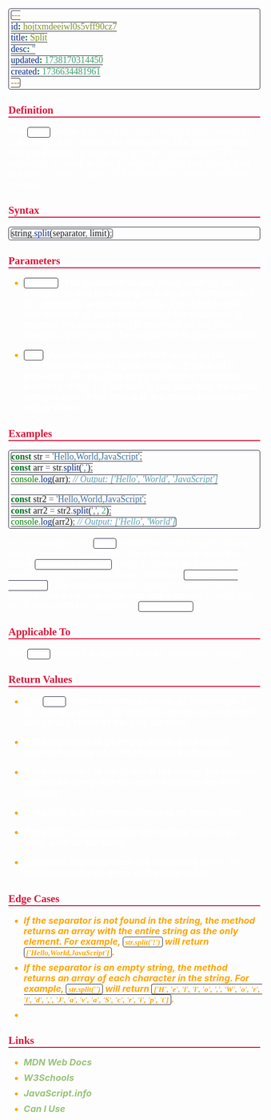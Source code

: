 ```yaml
---
id: hojtxmdeeiwl0s5vff90cz7
title: Split
desc: ''
updated: 1738170314450
created: 1736634481961
---
```


<style>
    * { font-size: 18px; }
    h1 {
        color: red;
        font-weight: bold;
        border-bottom: 2px solid red; 
        font-family: 'Algerian';
        text-align: center;
        font-size: 2em;
    }
    h2 { 
        color: crimson; 
        font-weight: bold;
        font-family: 'Algerian'; 
        border-bottom: 2px solid crimson;
        font-size: 1.5em;
    }
    h3 { 
        color: rgb(255, 0, 127);
        font-weight: bold;
        text-decoration: underline;
        font-size: 1.2em;
        font-size: 1.2em;
    }
    h4 { 
        color: rgb(0, 255, 255);
        font-weight: bold;
        text-decoration: underline;
        font-size: 1em; 
    }
    h5 { 
        color: darkblue;
        font-weight: bold;
        font-style: italic;
        font-size: 0.9em;
    }
    code {
        font-family: 'Cascadia Code';
        border: 1px solid #282A36; 
        border-radius: 4px; 
        padding: 1px 4px; 
    }
    pre {
        font-family: 'Cascadia Code';
        border: 1px solid #282A36; 
        border-radius: 4px; 
        padding: 1px 4px; 
    }
    p { 
        font-style: 'Cascadia Code';
        color: white;
    }
    li { 
        margin-bottom: 10px;
        font-style: italic;
        font-weight: bold;
        color: orange;
    }
    ul { 
        margin-bottom: 10px;
        font-style: italic;
        font-weight: bold;
        color: orange;
    }
    b {
        font-weight: bold;
        color: rgb(255, 0, 0); 
    }
    u {
        text-decoration: underline;
        font-weight: bold;
        font-style: italic; 
    }
    a {
        color: #98c379;
        text-decoration: none;
    }
        a:hover {
        text-decoration: underline;
    }
    i {
        font-style: italic;
        color: yellow;
    }
</style>

## Definition

The `split()` method is used to split a string into an array of substrings, and returns the new array. The method takes two parameters: a separator and an optional limit. The separator is used to specify where to split the string, and the limit is used to specify the maximum number of splits to make.

## Syntax

```js
string.split(separator, limit);
```

## Parameters

-   `separator`: The separator to use when splitting the string. This can be a string or a regular expression. If the separator is an empty string, the string is split into an array of each character. If the separator is omitted, the entire string is returned as the first element of the array. The separator is case-sensitive.

-   `limit`: An optional parameter that specifies the maximum number of splits to make. If the limit is provided, the resulting array will have a maximum length of limit - 1. If the limit is not provided, the entire string is split. If the limit is 0, the method returns an empty array.

## Examples

```js
const str = 'Hello,World,JavaScript';
const arr = str.split(',');
console.log(arr); // Output: ['Hello', 'World', 'JavaScript']

const str2 = 'Hello,World,JavaScript';
const arr2 = str2.split(',', 2);
console.log(arr2); // Output: ['Hello', 'World']
```

in this example, the `split()` method is used to split a string into an array of substrings. The first example splits the string `Hello,World,JavaScript` using a comma as the separator, resulting in an array with three elements: `['Hello', 'World', 'JavaScript']`. The second example splits the same string using a comma as the separator and a limit of 2, resulting in an array with two elements: `['Hello', 'World']`.

## Applicable To

The `split()` method is applicable to all JavaScript strings.

## Return Values

-   The `split()` method returns an array of substrings. If the string is empty, the method returns an array with one empty string as the only element.

-   If the separator is an empty string, the method returns an array of each character in the string.
-   If the separator is not found in the string, the method returns an array with the entire string as the only element.
-   If the limit is 0, the method returns an empty array.
-   If the limit is not provided, the method returns an array with all the splits.
-   If the limit is greater than the number of splits, the method returns an array with all the splits.

## Edge Cases

-   If the separator is not found in the string, the method returns an array with the entire string as the only element. For example, `str.split('!')` will return `['Hello,World,JavaScript']`.
-   If the separator is an empty string, the method returns an array of each character in the string. For example, `str.split('')` will return `['H', 'e', 'l', 'l', 'o', ',', 'W', 'o', 'r', 'l', 'd', ',', 'J', 'a', 'v', 'a', 'S', 'c', 'r', 'i', 'p', 't']`.
-

## Links

-   [MDN Web Docs](https://developer.mozilla.org/en-US/docs/Web/JavaScript/Reference/Global_Objects/String/split)
-   [W3Schools](https://www.w3schools.com/jsref/jsref_split.asp)
-   [JavaScript.info](https://javascript.info/array-methods#split)
-   [Can I Use](https://caniuse.com/?search=split)
